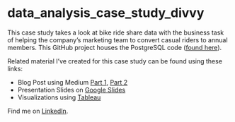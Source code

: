 # data_analysis_case_study_divvy

This case study takes a look at bike ride share data with the business task of helping the company’s marketing team to convert casual riders to annual members. This GitHub project houses the PostgreSQL code ([found here](https://github.com/mccruz/case_study_divvy/blob/main/data_cleaning.sql)).

Related material I’ve created for this case study can be found using these links:

- Blog Post using Medium [Part 1](https://medium.com/@markcastillocruz/data-analysis-case-study-divvy-bikes-chicago-e5e54b5873f3), [Part 2](https://medium.com/@markcastillocruz/data-analysis-case-study-divvy-2-2-687856d3a9e8)
- Presentation Slides on [Google Slides](https://docs.google.com/presentation/d/1iyvfBZdN74AFRKZwt4K4MEXvGuOVVgMo2P-02dOjIxw/edit?usp=sharing)
- Visualizations using [Tableau](https://public.tableau.com/app/profile/mark.cruz4539/viz/CaseStudyDivvy/Story1)

Find me on [LinkedIn](https://www.linkedin.com/in/markcastillocruz/).
